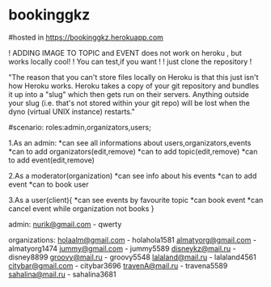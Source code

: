 # bookinggkz

#hosted in https://bookinggkz.herokuapp.com

! ADDING IMAGE TO TOPIC and EVENT does not work on heroku , but works locally cool! 
! You can test,if you want !
! just clone the repository !

"The reason that you can't store files locally on Heroku is that this just isn't 
how Heroku works. Heroku takes a copy of your git repository and bundles it up into
a "slug" which then gets run on their servers. Anything outside your slug 
(i.e. that's not stored within your git repo) will be lost when the dyno (virtual UNIX instance) restarts."

#scenario:
roles:admin,organizators,users;

1.As an admin:
  *can see all informations about users,organizators,events
  *can to add organizators(edit,remove)
  *can to add topic(edit,remove)
  *can to add event(edit,remove)
  
2.As a moderator(organization)
  *can see info about his events
  *can to add event
  *can to book user
  
3.As a user(client){
  *can see events by favourite topic
  *can book event
  *can cancel event while organization not books
}

admin:    nurik@gmail.com - qwerty
          
organizations:  holaalm@gmail.com - holahola1581
                almatyorg@gmail.com - almatyorg1474
                jummy@gmail.com - jummy5589
                disneykz@mail.ru - disney8899
                groovy@mail.ru - groovy5548
                lalaland@mail.ru - lalaland4561
                citybar@gmail.com - citybar3696
                travenA@mail.ru - travena5589
                sahalina@mail.ru - sahalina3681
          
          
 
